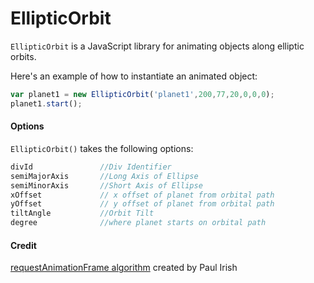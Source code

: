 # EllipticOrbit

`EllipticOrbit` is a JavaScript library for animating objects along elliptic orbits. 

Here's an example of how to instantiate an animated object:

```javascript
var planet1 = new EllipticOrbit('planet1',200,77,20,0,0,0);
planet1.start();
```

#### Options
`EllipticOrbit()` takes the following options:

```javascript
divId               //Div Identifier
semiMajorAxis       //Long Axis of Ellipse
semiMinorAxis       //Short Axis of Ellipse
xOffset             // x offset of planet from orbital path
yOffset             // y offset of planet from orbital path
tiltAngle           //Orbit Tilt
degree              //where planet starts on orbital path
```

#### Credit
[requestAnimationFrame algorithm](http://www.paulirish.com/2011/requestanimationframe-for-smart-animating/) created by Paul Irish

